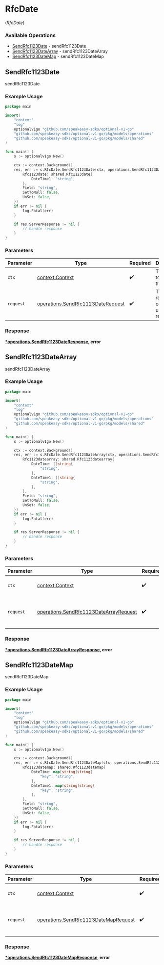 # RfcDate
(*RfcDate*)

### Available Operations

* [SendRfc1123Date](#sendrfc1123date) - sendRfc1123Date
* [SendRfc1123DateArray](#sendrfc1123datearray) - sendRfc1123DateArray
* [SendRfc1123DateMap](#sendrfc1123datemap) - sendRfc1123DateMap

## SendRfc1123Date

sendRfc1123Date

### Example Usage

```go
package main

import(
	"context"
	"log"
	optionalv1go "github.com/speakeasy-sdks/optional-v1-go"
	"github.com/speakeasy-sdks/optional-v1-go/pkg/models/operations"
	"github.com/speakeasy-sdks/optional-v1-go/pkg/models/shared"
)

func main() {
    s := optionalv1go.New()

    ctx := context.Background()
    res, err := s.RfcDate.SendRfc1123Date(ctx, operations.SendRfc1123DateRequest{
        Rfc1123date: shared.Rfc1123date{
            DateTime1: "string",
        },
        Field: "string",
        SetToNull: false,
        UnSet: false,
    })
    if err != nil {
        log.Fatal(err)
    }

    if res.ServerResponse != nil {
        // handle response
    }
}
```

### Parameters

| Parameter                                                                              | Type                                                                                   | Required                                                                               | Description                                                                            |
| -------------------------------------------------------------------------------------- | -------------------------------------------------------------------------------------- | -------------------------------------------------------------------------------------- | -------------------------------------------------------------------------------------- |
| `ctx`                                                                                  | [context.Context](https://pkg.go.dev/context#Context)                                  | :heavy_check_mark:                                                                     | The context to use for the request.                                                    |
| `request`                                                                              | [operations.SendRfc1123DateRequest](../../models/operations/sendrfc1123daterequest.md) | :heavy_check_mark:                                                                     | The request object to use for the request.                                             |


### Response

**[*operations.SendRfc1123DateResponse](../../models/operations/sendrfc1123dateresponse.md), error**


## SendRfc1123DateArray

sendRfc1123DateArray

### Example Usage

```go
package main

import(
	"context"
	"log"
	optionalv1go "github.com/speakeasy-sdks/optional-v1-go"
	"github.com/speakeasy-sdks/optional-v1-go/pkg/models/operations"
	"github.com/speakeasy-sdks/optional-v1-go/pkg/models/shared"
)

func main() {
    s := optionalv1go.New()

    ctx := context.Background()
    res, err := s.RfcDate.SendRfc1123DateArray(ctx, operations.SendRfc1123DateArrayRequest{
        Rfc1123datearray: shared.Rfc1123datearray{
            DateTime: []string{
                "string",
            },
            DateTime1: []string{
                "string",
            },
        },
        Field: "string",
        SetToNull: false,
        UnSet: false,
    })
    if err != nil {
        log.Fatal(err)
    }

    if res.ServerResponse != nil {
        // handle response
    }
}
```

### Parameters

| Parameter                                                                                        | Type                                                                                             | Required                                                                                         | Description                                                                                      |
| ------------------------------------------------------------------------------------------------ | ------------------------------------------------------------------------------------------------ | ------------------------------------------------------------------------------------------------ | ------------------------------------------------------------------------------------------------ |
| `ctx`                                                                                            | [context.Context](https://pkg.go.dev/context#Context)                                            | :heavy_check_mark:                                                                               | The context to use for the request.                                                              |
| `request`                                                                                        | [operations.SendRfc1123DateArrayRequest](../../models/operations/sendrfc1123datearrayrequest.md) | :heavy_check_mark:                                                                               | The request object to use for the request.                                                       |


### Response

**[*operations.SendRfc1123DateArrayResponse](../../models/operations/sendrfc1123datearrayresponse.md), error**


## SendRfc1123DateMap

sendRfc1123DateMap

### Example Usage

```go
package main

import(
	"context"
	"log"
	optionalv1go "github.com/speakeasy-sdks/optional-v1-go"
	"github.com/speakeasy-sdks/optional-v1-go/pkg/models/operations"
	"github.com/speakeasy-sdks/optional-v1-go/pkg/models/shared"
)

func main() {
    s := optionalv1go.New()

    ctx := context.Background()
    res, err := s.RfcDate.SendRfc1123DateMap(ctx, operations.SendRfc1123DateMapRequest{
        Rfc1123datemap: shared.Rfc1123datemap{
            DateTime: map[string]string{
                "key": "string",
            },
            DateTime1: map[string]string{
                "key": "string",
            },
        },
        Field: "string",
        SetToNull: false,
        UnSet: false,
    })
    if err != nil {
        log.Fatal(err)
    }

    if res.ServerResponse != nil {
        // handle response
    }
}
```

### Parameters

| Parameter                                                                                    | Type                                                                                         | Required                                                                                     | Description                                                                                  |
| -------------------------------------------------------------------------------------------- | -------------------------------------------------------------------------------------------- | -------------------------------------------------------------------------------------------- | -------------------------------------------------------------------------------------------- |
| `ctx`                                                                                        | [context.Context](https://pkg.go.dev/context#Context)                                        | :heavy_check_mark:                                                                           | The context to use for the request.                                                          |
| `request`                                                                                    | [operations.SendRfc1123DateMapRequest](../../models/operations/sendrfc1123datemaprequest.md) | :heavy_check_mark:                                                                           | The request object to use for the request.                                                   |


### Response

**[*operations.SendRfc1123DateMapResponse](../../models/operations/sendrfc1123datemapresponse.md), error**

